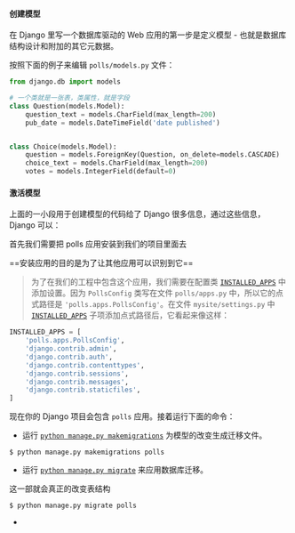 ####  创建模型

在 Django 里写一个数据库驱动的 Web 应用的第一步是定义模型 - 也就是数据库结构设计和附加的其它元数据。

按照下面的例子来编辑 `polls/models.py` 文件：

```python
from django.db import models

# 一个类就是一张表，类属性，就是字段
class Question(models.Model):
    question_text = models.CharField(max_length=200)
    pub_date = models.DateTimeField('date published')


class Choice(models.Model):
    question = models.ForeignKey(Question, on_delete=models.CASCADE)
    choice_text = models.CharField(max_length=200)
    votes = models.IntegerField(default=0)
```



#### 激活模型

上面的一小段用于创建模型的代码给了 Django 很多信息，通过这些信息，Django 可以：

首先我们需要把 polls 应用安装到我们的项目里面去

==安装应用的目的是为了让其他应用可以识别到它==

> 为了在我们的工程中包含这个应用，我们需要在配置类 [`INSTALLED_APPS`](https://docs.djangoproject.com/zh-hans/2.0/ref/settings/#std:setting-INSTALLED_APPS) 中添加设置。因为 `PollsConfig` 类写在文件 `polls/apps.py` 中，所以它的点式路径是 `'polls.apps.PollsConfig'`。在文件 `mysite/settings.py` 中 [`INSTALLED_APPS`](https://docs.djangoproject.com/zh-hans/2.0/ref/settings/#std:setting-INSTALLED_APPS) 子项添加点式路径后，它看起来像这样：

```python
INSTALLED_APPS = [
    'polls.apps.PollsConfig',
    'django.contrib.admin',
    'django.contrib.auth',
    'django.contrib.contenttypes',
    'django.contrib.sessions',
    'django.contrib.messages',
    'django.contrib.staticfiles',
]
```

现在你的 Django 项目会包含 `polls` 应用。接着运行下面的命令：

- 运行 [`python manage.py makemigrations`](https://docs.djangoproject.com/zh-hans/2.0/ref/django-admin/#django-admin-makemigrations) 为模型的改变生成迁移文件。

```shell
$ python manage.py makemigrations polls
```

- 运行 [`python manage.py migrate`](https://docs.djangoproject.com/zh-hans/2.0/ref/django-admin/#django-admin-migrate) 来应用数据库迁移。

这一部就会真正的改变表结构

```shell
$ python manage.py migrate polls
```



-